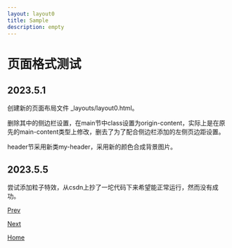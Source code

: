 ```yaml
---
layout: layout0
title: Sample
description: empty
---
```


# 页面格式测试

## 2023.5.1


创建新的页面布局文件 _layouts/layout0.html。

删除其中的侧边栏设置，在main节中class设置为origin-content，实际上是在原先的main-content类型上修改，删去了为了配合侧边栏添加的左侧页边距设置。

header节采用新类my-header，采用新的颜色合成背景图片。

## 2023.5.5


尝试添加粒子特效，从csdn上抄了一坨代码下来希望能正常运行，然而没有成功。

[Prev](./insert-video.md)

[Next](./out0.md)

[Home](../index.md)